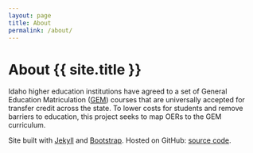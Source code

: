 ```yaml
---
layout: page
title: About
permalink: /about/
---
```


# About {{ site.title }}

Idaho higher education institutions have agreed to a set of General Education Matriculation ([GEM](http://coursetransfer.idaho.gov/GemSearch.aspx)) courses that are universally accepted for transfer credit across the state.
To lower costs for students and remove barriers to education, this project seeks to map OERs to the GEM curriculum. 

<div class="jumbotron jumbotron-fluid" style="background:url('{{ "/assets/images/bookstack2.jpg" | relative_url }}') center/cover no-repeat;">
</div>

Site built with [Jekyll](https://jekyllrb.com/) and [Bootstrap](https://getbootstrap.com/).
Hosted on GitHub: [source code](https://github.com/uidaholib/oer-curriculum-map).
